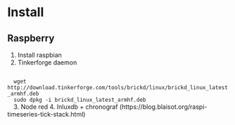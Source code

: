 
# Install
## Raspberry
1. Install raspbian
2. Tinkerforge daemon
<code>
  wget http://download.tinkerforge.com/tools/brickd/linux/brickd_linux_latest_armhf.deb
  sudo dpkg -i brickd_linux_latest_armhf.deb
  </code>
3. Node red
4. Inluxdb + chronograf
(https://blog.blaisot.org/raspi-timeseries-tick-stack.html)


  
